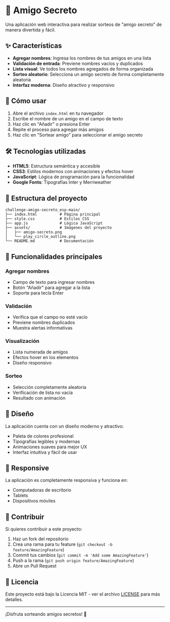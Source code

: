 # 🎁 Amigo Secreto

Una aplicación web interactiva para realizar sorteos de "amigo secreto" de manera divertida y fácil.

## ✨ Características

- **Agregar nombres**: Ingresa los nombres de tus amigos en una lista
- **Validación de entrada**: Previene nombres vacíos y duplicados
- **Lista visual**: Ve todos los nombres agregados de forma organizada
- **Sorteo aleatorio**: Selecciona un amigo secreto de forma completamente aleatoria
- **Interfaz moderna**: Diseño atractivo y responsivo

## 🚀 Cómo usar

1. Abre el archivo `index.html` en tu navegador
2. Escribe el nombre de un amigo en el campo de texto
3. Haz clic en "Añadir" o presiona Enter
4. Repite el proceso para agregar más amigos
5. Haz clic en "Sortear amigo" para seleccionar el amigo secreto

## 🛠️ Tecnologías utilizadas

- **HTML5**: Estructura semántica y accesible
- **CSS3**: Estilos modernos con animaciones y efectos hover
- **JavaScript**: Lógica de programación para la funcionalidad
- **Google Fonts**: Tipografías Inter y Merriweather

## 📁 Estructura del proyecto

```
challenge-amigo-secreto_esp-main/
├── index.html          # Página principal
├── style.css           # Estilos CSS
├── app.js              # Lógica JavaScript
├── assets/             # Imágenes del proyecto
│   ├── amigo-secreto.png
│   └── play_circle_outline.png
└── README.md           # Documentación
```

## 🎯 Funcionalidades principales

### Agregar nombres
- Campo de texto para ingresar nombres
- Botón "Añadir" para agregar a la lista
- Soporte para tecla Enter

### Validación
- Verifica que el campo no esté vacío
- Previene nombres duplicados
- Muestra alertas informativas

### Visualización
- Lista numerada de amigos
- Efectos hover en los elementos
- Diseño responsivo

### Sorteo
- Selección completamente aleatoria
- Verificación de lista no vacía
- Resultado con animación

## 🎨 Diseño

La aplicación cuenta con un diseño moderno y atractivo:
- Paleta de colores profesional
- Tipografías legibles y modernas
- Animaciones suaves para mejor UX
- Interfaz intuitiva y fácil de usar

## 📱 Responsive

La aplicación es completamente responsiva y funciona en:
- Computadoras de escritorio
- Tablets
- Dispositivos móviles

## 🤝 Contribuir

Si quieres contribuir a este proyecto:
1. Haz un fork del repositorio
2. Crea una rama para tu feature (`git checkout -b feature/AmazingFeature`)
3. Commit tus cambios (`git commit -m 'Add some AmazingFeature'`)
4. Push a la rama (`git push origin feature/AmazingFeature`)
5. Abre un Pull Request

## 📄 Licencia

Este proyecto está bajo la Licencia MIT - ver el archivo [LICENSE](LICENSE) para más detalles.

---

¡Disfruta sorteando amigos secretos! 🎉 